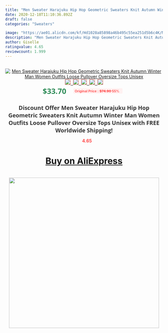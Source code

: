 ```yaml
---
title: "Men Sweater Harajuku Hip Hop Geometric Sweaters Knit Autumn Winter Man Women Outfits Loose Pullover Oversize Tops Unisex"
date: 2020-12-18T11:10:36.892Z
draft: false
categories: "Sweaters"

image: "https://ae01.alicdn.com/kf/Hd1028a85898a46b495c55ea251d5b6c4K/Men-Sweater-Harajuku-Hip-Hop-Geometric-Sweaters-Knit-Autumn-Winter-Man-Women-Outfits-Loose-Pullover-Oversize.jpg"
description: "Men Sweater Harajuku Hip Hop Geometric Sweaters Knit Autumn Winter Man Women Outfits Loose Pullover Oversize Tops Unisex"
author: Giselle
ratingvalue: 4.65
reviewcount: 1.999
---
```

<br>
<div style="text-align: center;">
<a href="https://s.click.aliexpress.com/e/_AUGEY9" target="_blank" rel="nofollow noopener noreferrer"><img alt="Men Sweater Harajuku Hip Hop Geometric Sweaters Knit Autumn Winter Man Women Outfits Loose Pullover Oversize Tops Unisex" class="magnifier-image" src="https://ae01.alicdn.com/kf/Hd1028a85898a46b495c55ea251d5b6c4K/Men-Sweater-Harajuku-Hip-Hop-Geometric-Sweaters-Knit-Autumn-Winter-Man-Women-Outfits-Loose-Pullover-Oversize.jpg_640x640.jpg">
<br>
<img style="border:1px solid salmon" src="https://ae01.alicdn.com/kf/Hd1028a85898a46b495c55ea251d5b6c4K/Men-Sweater-Harajuku-Hip-Hop-Geometric-Sweaters-Knit-Autumn-Winter-Man-Women-Outfits-Loose-Pullover-Oversize.jpg_120x120.jpg">&nbsp;&nbsp;<img style="border:1px solid salmon" src="https://ae01.alicdn.com/kf/Hd5a48dac70fb45a795b9f6202ffdbb58q/Men-Sweater-Harajuku-Hip-Hop-Geometric-Sweaters-Knit-Autumn-Winter-Man-Women-Outfits-Loose-Pullover-Oversize.jpg_120x120.jpg">&nbsp;&nbsp;<img style="border:1px solid salmon" src="https://ae01.alicdn.com/kf/H11f657fe6cf04349be66bfedd0758948n/Men-Sweater-Harajuku-Hip-Hop-Geometric-Sweaters-Knit-Autumn-Winter-Man-Women-Outfits-Loose-Pullover-Oversize.jpg_120x120.jpg">&nbsp;&nbsp;<img style="border:1px solid salmon" src="https://ae01.alicdn.com/kf/Hf5ce7fbe708e49b986d79ac45ae8e96ff/Men-Sweater-Harajuku-Hip-Hop-Geometric-Sweaters-Knit-Autumn-Winter-Man-Women-Outfits-Loose-Pullover-Oversize.jpg_120x120.jpg">&nbsp;&nbsp;<img style="border:1px solid salmon" src="https://ae01.alicdn.com/kf/H39c458c14eb04b60be8c7ffea20fb0cbD/Men-Sweater-Harajuku-Hip-Hop-Geometric-Sweaters-Knit-Autumn-Winter-Man-Women-Outfits-Loose-Pullover-Oversize.jpg_120x120.jpg"></a></div><br0>
<div style="text-align: center;"><span style="background-color: white; border: 0px; box-sizing: border-box; color: seagreen; display: inline-block; font-family: &quot;open sans&quot; , &quot;arial&quot; , &quot;helvetica&quot; , sans-serif , &quot;heiti&quot;; font-size: 24px; font-stretch: inherit; font-weight: 700; line-height: inherit; margin: 0px 10px 0px 0px; padding: 0px; vertical-align: middle;">$33.70 </span>
<span style="background: rgb(255 , 241 , 241); border-radius: 3px; border: 0px; box-sizing: border-box; color: #ff4747; display: inline-block; font-family: inherit; font-size: 12px; font-stretch: inherit; font-style: inherit; font-variant: inherit; font-weight: 600; line-height: inherit; margin: 0px; padding: 2px 5px; transform: scale(0.9); vertical-align: middle;">Original Price : <b style="text-decoration: line-through;">$74.90 </b> 55%&nbsp;&nbsp;</span></div>
<h1 style="color: #333333; display: inline-block; font-family: &quot;open sans&quot; , &quot;arial&quot; , &quot;helvetica&quot; , sans-serif , &quot;heiti&quot;; font-size: 18px; font-stretch: inherit; font-weight: 700; text-align: center;">Discount Offer Men Sweater Harajuku Hip Hop Geometric Sweaters Knit Autumn Winter Man Women Outfits Loose Pullover Oversize Tops Unisex with FREE Worldwide Shipping!</h1>
<div style="color: #ff4747; text-align: center;">
<img src="https://4.bp.blogspot.com/-M0ZcTcb-5uY/XleCXlxnR4I/AAAAAAAAAEc/OrjgMkXV1oMQFaCRZj5HQwOCBcu3w1FegCPcBGAYYCw/s1600/star.png" style="height: 15px;">&nbsp;<b>4.65</b></div>
<div class="button_cont" align="center"><a class="buynow_a" href="https://s.click.aliexpress.com/e/_AUGEY9" target="_blank" rel="nofollow noopener noreferrer"><H1>Buy on AliExpress</H1></a></div><br>
<div class="separator" style="clear: both; text-align: center;">
<img src="https://lh3.googleusercontent.com/-pTy5HemUv9M/XlePHvY0dAI/AAAAAAAAAE4/0nX5iRUoIWY8eMW9Dpxeirr157OZliDIgCLcBGAsYHQ/s1600/badge.gif" width="480">
</div>

